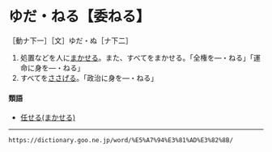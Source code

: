 # ゆだ・ねる【委ねる】

［動ナ下一］［文］ゆだ・ぬ［ナ下二］
1. 処置などを人に[まかせる](まかせる（任せる／委せる）)。また、すべてをまかせる。「全権を―・ねる」「運命に身を―・ねる」
2. すべてを[ささげる](ささげる（捧げる）)。「政治に身を―・ねる」
    

#### 類語

-   [任せる(まかせる)](https://dictionary.goo.ne.jp/word/%E4%BB%BB%E3%81%9B%E3%82%8B/#jn-207228)

---
`https://dictionary.goo.ne.jp/word/%E5%A7%94%E3%81%AD%E3%82%8B/`